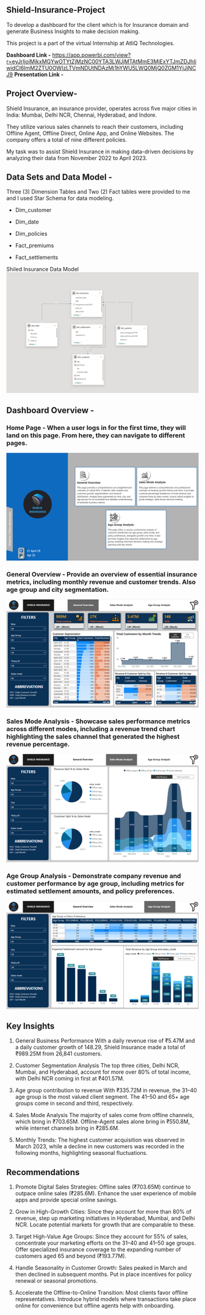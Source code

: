 ## Shield-Insurance-Project

To develop a dashboard for the client which is for Insurance domain and generate Business Insights to make decision making.

This project is a part of the virtual Internship at AtliQ Technologies.

**Dashboard Link -** https://app.powerbi.com/view?r=eyJrIjoiMjkxMGYwOTYtZjMzNC00YTA3LWJjMTAtMmE3MjExYTJmZDJhIiwidCI6ImM2ZTU0OWIzLTVmNDUtNDAzMi1hYWU5LWQ0MjQ0ZGM1YjJjNCJ9
**Presentation Link -** 

## Project Overview-

Shield Insurance, an insurance provider, operates across five major cities in India: Mumbai, Delhi NCR, Chennai, Hyderabad, and Indore. 

They utilize various sales channels to reach their customers, including Offline Agent, Offline Direct, Online App, and Online Websites. The company offers a total of nine different policies. 

My task was to assist Shield Insurance in making data-driven decisions by analyzing their data from November 2022 to April 2023.

## Data Sets and Data Model - 

 Three (3) Dimension Tables and Two (2) Fact tables were provided to me and I used Star Schema for data modeling.

* Dim_customer
* Dim_date
* Dim_policies

* Fact_premiums
* Fact_settlements

  
Shiled Insurance Data Model
![image](https://github.com/yc-harshan-reddy17/Shield-Insurance-Project/blob/main/images/Data%20model.png)

## Dashboard Overview - 

### **Home Page -** When a user logs in for the first time, they will land on this page. From here, they can navigate to different pages.

![image](https://github.com/yc-harshan-reddy17/Shield-Insurance-Project/blob/main/images/Home%20page.png)

### **General Overview -** Provide an overview of essential insurance metrics, including monthly revenue and customer trends. Also age group and city segmentation.

![image](https://github.com/yc-harshan-reddy17/Shield-Insurance-Project/blob/main/images/General%20Overview.png)


### **Sales Mode Analysis -** Showcase sales performance metrics across different modes, including a revenue trend chart highlighting the sales channel that generated the highest revenue percentage.

![image](https://github.com/yc-harshan-reddy17/Shield-Insurance-Project/blob/main/images/Sales%20mode%20analysis.png)

### **Age Group Analysis -** Demonstrate company revenue and customer performance by age group, including metrics for estimated settlement amounts, and policy preferences.

![image](https://github.com/yc-harshan-reddy17/Shield-Insurance-Project/blob/main/images/Age%20Group%20analysis.png)

## Key Insights

1. General Business Performance
With a daily revenue rise of ₹5.47M and a daily customer growth of 148.29,
 Shield Insurance made a total of ₹989.25M from 26,841 customers.

2. Customer Segmentation Analysis
The top three cities, Delhi NCR, Mumbai, and Hyderabad, account for more over 80% of total income,
with Delhi NCR coming in first at ₹401.57M.

3. Age group contribution to revenue
With ₹335.72M in revenue, the 31–40 age group is the most valued client segment.
The 41–50 and 65+ age groups come in second and third, respectively.

4. Sales Mode Analysis
The majority of sales come from offline channels, which bring in ₹703.65M. Offline-Agent sales alone bring in ₹550.8M,
while internet channels bring in ₹285.6M.

5. Monthly Trends:
The highest customer acquisition was observed in March 2023, while a decline in new customers was recorded in the following months,
highlighting seasonal fluctuations.

## Recommendations

1. Promote Digital Sales Strategies:
Offline sales (₹703.65M) continue to outpace online sales (₹285.6M).
Enhance the user experience of mobile apps and provide special online savings.

2. Grow in High-Growth Cities:
Since they account for more than 80% of revenue, step up marketing initiatives in Hyderabad, Mumbai, and Delhi NCR.
Locate potential markets for growth that are comparable to these.

3. Target High-Value Age Groups:
Since they account for 55% of sales, concentrate your marketing efforts on the 31–40 and 41–50 age groups.
Offer specialized insurance coverage to the expanding number of customers aged 65 and beyond (₹193.77M).

4. Handle Seasonality in Customer Growth: 
Sales peaked in March and then declined in subsequent months. Put in place incentives for policy renewal or seasonal promotions.

5. Accelerate the Offline-to-Online Transition: 
Most clients favor offline representatives. Introduce hybrid models where transactions take place online for 
convenience but offline agents help with onboarding.

